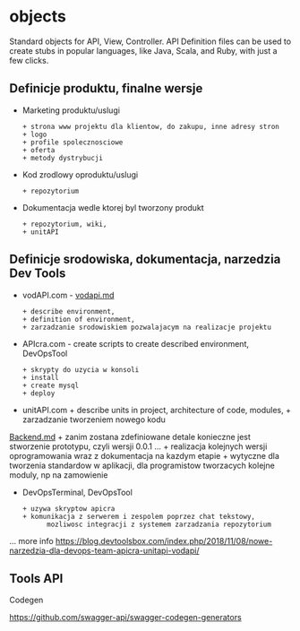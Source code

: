 # objects
Standard objects for API, View, Controller. API Definition files can be used to create stubs in popular languages, like Java, Scala, and Ruby, with just a few clicks.

## Definicje produktu, finalne wersje

+ Marketing produktu/uslugi

      + strona www projektu dla klientow, do zakupu, inne adresy stron
      + logo
      + profile spolecznosciowe
      + oferta
      + metody dystrybucji
      
+ Kod zrodlowy oproduktu/uslugi

      + repozytorium

+ Dokumentacja wedle ktorej byl tworzony produkt

      + repozytorium, wiki, 
      + unitAPI
      
## Definicje srodowiska, dokumentacja, narzedzia  Dev Tools

+ vodAPI.com - [vodapi.md](vodapi.md)

      + describe environment, 
      + definition of environment, 
      + zarzadzanie srodowiskiem pozwalajacym na realizacje projektu



+ APIcra.com - create scripts to create described environment, DevOpsTool

      + skrypty do uzycia w konsoli
      + install
      + create mysql
      + deploy
      
+ unitAPI.com 
      + describe units in project, architecture of code, modules,
      + zarzadzanie tworzeniem nowego kodu
      
[Backend.md](Backend.md)
      + zanim zostana zdefiniowane detale konieczne jest stworzenie prototypu, czyli wersji 0.0.1 ...
      + realizacja kolejnych wersji oprogramowania wraz z dokumentacja na kazdym etapie
      + wytyczne dla tworzenia standardow w aplikacji, dla programistow tworzacych kolejne moduly, 
            np na zamowienie

+ DevOpsTerminal, DevOpsTool

      + uzywa skryptow apicra
      + komunikacja z serwerem i zespolem poprzez chat tekstowy, 
            mozliwosc integracji z systemem zarzadzania repozytorium
      


... more info 
https://blog.devtoolsbox.com/index.php/2018/11/08/nowe-narzedzia-dla-devops-team-apicra-unitapi-vodapi/

## Tools API
Codegen

https://github.com/swagger-api/swagger-codegen-generators

